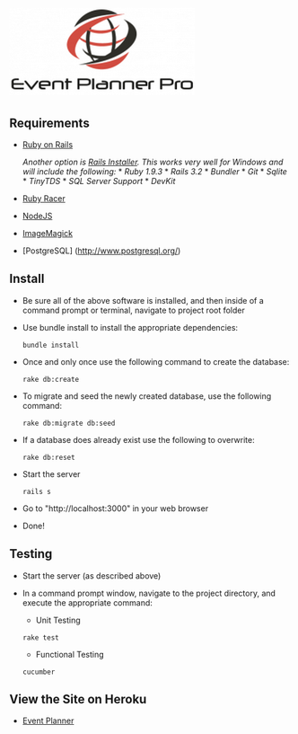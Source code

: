 ![Event Planner Pro](https://github.com/BrettHansen/EventPlanner/blob/master/app/assets/images/logo.png "Event Planner Pro")
=============


Requirements
------------

* [Ruby on Rails](http://rubyonrails.org/download)

    *Another option is [Rails Installer](http://railsinstaller.org/en). This works very well for Windows and will include the following:*
      * *Ruby 1.9.3*
      * *Rails 3.2*
      * *Bundler*
      * *Git*
      * *Sqlite*
      * *TinyTDS*
      * *SQL Server Support*
      * *DevKit*

* [Ruby Racer](https://github.com/hiranpeiris/therubyracer_for_windows)

* [NodeJS](http://nodejs.org/)

* [ImageMagick](http://www.imagemagick.org/)

* [PostgreSQL] (http://www.postgresql.org/)

Install
-------

* Be sure all of the above software is installed, and then inside of a command prompt or terminal, navigate to project root folder

* Use bundle install to install the appropriate dependencies:
    ```
    bundle install
    ```

* Once and only once use the following command to create the database:
    ```
    rake db:create
    ```

* To migrate and seed the newly created database, use the following command:
    ```
    rake db:migrate db:seed
    ```

* If a database does already exist use the following to overwrite:
    ```
    rake db:reset
    ```

* Start the server
    ```
    rails s
    ```

* Go to "http://localhost:3000" in your web browser

* Done!

Testing
-------

* Start the server (as described above)
* In a command prompt window, navigate to the project directory, and execute the appropriate command:

    * Unit Testing
    ```
    rake test
    ```

    * Functional Testing
    ```
    cucumber
    ```


View the Site on Heroku
-------

* [Event Planner](http://eventplannercse360.heroku.com)
